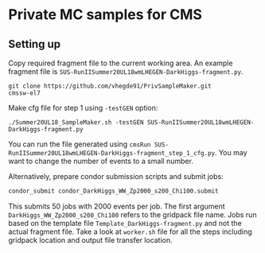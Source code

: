 # Private MC samples for CMS

## Setting up
Copy required fragment file to the current working area. An example fragment file is `SUS-RunIISummer20UL18wmLHEGEN-DarkHiggs-fragment.py`.
```
git clone https://github.com/vhegde91/PrivSampleMaker.git
cmssw-el7
```

Make cfg file for step 1 using `-testGEN` option:

```
./Summer20UL18_SampleMaker.sh -testGEN SUS-RunIISummer20UL18wmLHEGEN-DarkHiggs-fragment.py
```
You can run the file generated using `cmsRun SUS-RunIISummer20UL18wmLHEGEN-DarkHiggs-fragment_step_1_cfg.py`. You may want to change the number of events to a small number.

Alternatively, prepare condor submission scripts and submit jobs:

```./submitJobs.sh DarkHiggs_WW_Zp2000_s200_Chi100 2000 50
condor_submit condor_DarkHiggs_WW_Zp2000_s200_Chi100.submit
```
This submits 50 jobs with 2000 events per job. The first argument `DarkHiggs_WW_Zp2000_s200_Chi100` refers to the gridpack file name. Jobs run based on the template file `Template_DarkHiggs-fragment.py` and not the actual fragment file. Take a look at `worker.sh` file for all the steps including gridpack location and output file transfer location.






